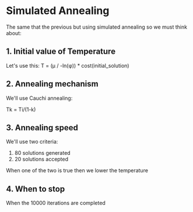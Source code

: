 # Simulated Annealing

The same that the previous but using simulated annealing so we must think about:

## 1. Initial value of Temperature

Let's use this:
T = (μ / -ln(φ)) * cost(initial_solution)

## 2. Annealing mechanism

We'll use Cauchi annealing:

Tk = Ti/(1-k)

## 3. Annealing speed

We'll use two criteria:

1. 80 solutions generated
2. 20 solutions accepted

When one of the two is true then we lower the temperature

## 4. When to stop

When the 10000 iterations are completed
